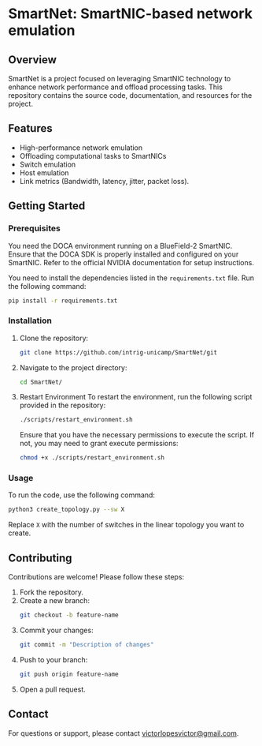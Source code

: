 # SmartNet: SmartNIC-based network emulation

## Overview
SmartNet is a project focused on leveraging SmartNIC technology to enhance network performance and offload processing tasks. This repository contains the source code, documentation, and resources for the project.

## Features
- High-performance network emulation
- Offloading computational tasks to SmartNICs
- Switch emulation
- Host emulation
- Link metrics (Bandwidth, latency, jitter, packet loss).

## Getting Started
### Prerequisites
You need the DOCA environment running on a BlueField-2 SmartNIC. Ensure that the DOCA SDK is properly installed and configured on your SmartNIC. Refer to the official NVIDIA documentation for setup instructions.

You need to install the dependencies listed in the `requirements.txt` file. Run the following command:

```bash
pip install -r requirements.txt
```

### Installation
1. Clone the repository:
    ```bash
    git clone https://github.com/intrig-unicamp/SmartNet/git
    ```
2. Navigate to the project directory:
    ```bash
    cd SmartNet/
    ```
3. Restart Environment
   To restart the environment, run the following script provided in the repository:

    ```bash
    ./scripts/restart_environment.sh
    ```

    Ensure that you have the necessary permissions to execute the script. If not, you may need to grant execute permissions:

    ```bash
    chmod +x ./scripts/restart_environment.sh
    ```

### Usage
To run the code, use the following command:

```bash
python3 create_topology.py --sw X
```

Replace `X` with the number of switches in the linear topology you want to create.

## Contributing
Contributions are welcome! Please follow these steps:
1. Fork the repository.
2. Create a new branch:
    ```bash
    git checkout -b feature-name
    ```
3. Commit your changes:
    ```bash
    git commit -m "Description of changes"
    ```
4. Push to your branch:
    ```bash
    git push origin feature-name
    ```
5. Open a pull request.



## Contact
For questions or support, please contact victorlopesvictor@gmail.com.
